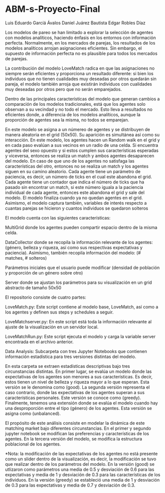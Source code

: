 # ABM-s-Proyecto-Final

Luis Eduardo Garcíá Ávalos
Daniel Juárez Bautista
Edgar Robles Díaz

  Los modelos de pareo se han limitado a explorar la selección de agentes con modelos analíticos, haciendo énfasis en los entornos con información perfecta. Normalmente, en los mercados de parejas, los resultados de los modelos analíticos arrojan asignaciones eficientes. Sin embargo, el supuesto de información perfecta no es plausible para todos los mercados de parejas. 
  
   La contribución del modelo LoveMatch radica en que las asignaciones no siempre serán eficientes y proporciona un resultado diferente: si bien los individuos que no tienen cualidades muy deseadas por otros quedarán sin pareja, el modelo también arroja que existirán individuos con cualidades muy deseadas por otros pero que no serán emparejados. 
   
   Dentro de las principales características del modelo que generan cambios a comparación de los modelos tradicionales, está que los agentes solo observan a su vecindad y no todo el mercado. Esto lleva a resultados no eficientes donde, a diferencia de los modelos analíticos, aunque la proporción de agentes sea la misma, no todos se emparejan.
      
   En este modelo se asigna a un númereo de agentes y se distribuyen de manera aleatoria en el grid (50x50). Su aparición es simultánea así como su interacción. En este modelo, los agentes hacen un Random walk en el grid y en cada paso evalúan a sus vecinos en un radio de una celda. Si encuentra agentes del sexo opuesto y si estos cumplen sus características esperadas y viceversa, entonces se realiza un match y ambos agentes desaparecen del modelo. En caso de que uno de los agentes no satisfaga las características del otro, entonces no se realiza un match y los agentes siguen en su camino aleatorio. Cada agente tiene un parámetro de paciencia, es decir, un número de ticks en el cual este abandona el grid. Cada agente tiene un contador que indica el número de ticks que ha pasado sin encontrar un match, si este número iguala a la paciencia individual de cada agente, entonces este abandona el grid y sale del modelo. El modelo finaliza cuando ya no quedan agentes en el grid. Asimismo, el modelo captura también, variables de interés respecto a cuantas parejas se hicieron y cuantos individuos se quedaron solteros
   
El modelo cuenta con las siguientes características:
  
  MultiGrid donde los agentes pueden compartir espacio dentro de la misma celda.
  
  DataCollector donde se recopila la información relevante de los agentes: (género, belleza y riqueza, así como sus respectivas           expectativas y paciencia). Asimismo, también recopila información del modelo: (# matches, # solteros)
  
  Parámetros iniciales que el usuario puede modificar (densidad de población y proporción de un género sobre otro)
  
  Server donde se ajustan los parámetros para su visualización en un grid abstracto de tamaño 50x50

El repositorio consiste de cuatro partes:
  
  LoveMatch.py: Este script contiene al modelo base, LoveMatch, así como a los agentes y definen sus steps y schedules a seguir.
  
  LoveMatchserver.py: En este script está toda la información relevante al ajuste de la visualización en un servidor local.
  
  LoveMatchRun.py: Este script ejecuta el modelo y carga la variable server encontrada en el archivo anterior.
  
  Data Analysis: Subcarpeta con tres Jupyter Notebooks que contienen información estadística para tres versiones distintas del modelo.
    
   En esta carpeta se extraen estadísticas descriptivas bajo tres circunstancias distintas. En primer lugar, se evalúa un modelo donde las expectativas de los agentes son menores a sus características. Es decir, estos tienen un nivel de belleza y riqueza mayor a lo que esperan. Esta versión se le denomina como (good). La segunda versión representa el caso contrario, donde las expectativas de los agentes superan a sus características personales. Este versión se conoce como (greedy). Finalmente, tenemos una extensión donde se evalúa el modelo cuando hay una desproporción entre el tipo (género) de los agentes. Esta versión se asigna como (unbalanced).
   
   El propósito de este análisis consiste en modelar la dinámica de este matching market bajo diferentes circunstancias. En el primer y segundo jupyter notebook se modifican las preferencias y características de los agentes. En la tercera versión del modelo, se modifica la estructura poblacional de los agentes. 
   
   *Nota: la modificación de las expectativas de los agentes no está presente como un slider dentro de la visualización, es decir, la modificación se tuvo que realizar dentro de los parámetros del modelo. En la versión (good)  se utlizaron como parámetros una media de 0.5 y desviación de 0.6 para las expectativas y media de 1 y desviación de  0.3 para las características de los individuos. En la versión (greedy) se estableció una media de 1 y desviación de 0.3 para las expectativas y media de 0.7 y desviación de 0.3.
  
  

  
 

